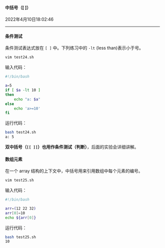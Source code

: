 #### 中括号（[ ]）

2022年4月10日18:02:46

---

#### 条件测试

条件测试表达式放在 `[ ]` 中。下列练习中的 `-lt` (less than)表示小于号。

```bash
vim test24.sh
```

输入代码：

```bash
#!/bin/bash

a=5
if [ $a -lt 10 ]
then
    echo "a: $a"
else
    echo 'a>=10'
fi
```

运行代码：

```bash
bash test24.sh
a: 5
```

**双中括号（`[[ ]]`）也用作条件测试（判断）**，后面的实验会详细讲解。

#### 数组元素

在一个 array 结构的上下文中，中括号用来引用数组中每个元素的编号。

```bash
vim test25.sh
```

输入代码：

```bash
#!/bin/bash

arr=(12 22 32)
arr[0]=10
echo ${arr[0]}
```

运行代码：

```bash
bash test25.sh
10
```



